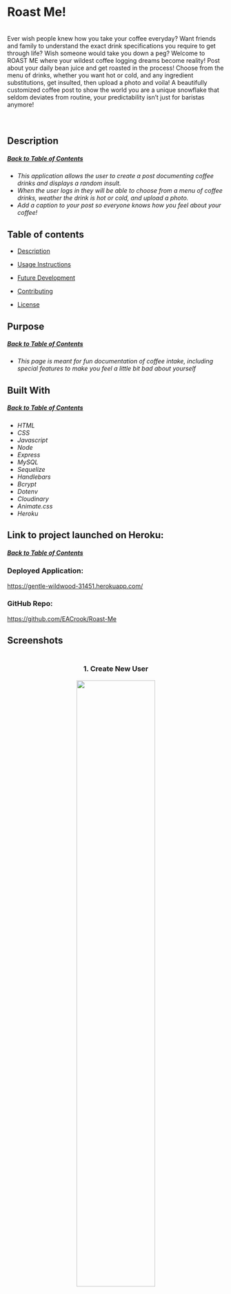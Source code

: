 # Roast Me!

<br>
Ever wish people knew how you take your coffee everyday? Want friends and family to understand the exact drink specifications you require to get through life? Wish someone would take you down a peg? Welcome to ROAST ME where your wildest coffee logging dreams become reality! Post about your daily bean juice and get roasted in the process! Choose from the menu of drinks, whether you want hot or cold, and any ingredient substitutions, get insulted, then upload a photo and voila! A beautifully customized coffee post to show the world you are a unique snowflake that seldom deviates from routine, your predictability isn’t just for baristas anymore!
<br>
<br><br>

## Description

##### [Back to Table of Contents](#Table-of-Contents)

- _This application allows the user to create a post documenting coffee drinks and displays a random insult._
- _When the user logs in they will be able to choose from a menu of coffee drinks, weather the drink is hot or cold, and upload a photo._
- _Add a caption to your post so everyone knows how you feel about your coffee!_

## Table of contents

- [Description](#Description)
<!-- * [Installation Instructions](#installation-Instructions) -->
- [Usage Instructions](#Usage-Instructions)
<!-- * [Questions](#Questions) -->

- [Future Development](#Future-Development)

- [Contributing](#Contributing)

- [License](#License)

## Purpose

##### [Back to Table of Contents](#Table-of-Contents)

- _This page is meant for fun documentation of coffee intake, including special features to make you feel a little bit bad about yourself_

## Built With

##### [Back to Table of Contents](#Table-of-Contents)

- _HTML_
- _CSS_
- _Javascript_
- _Node_
- _Express_
- _MySQL_
- _Sequelize_
- _Handlebars_
- _Bcrypt_
- _Dotenv_
- _Cloudinary_
- _Animate.css_
- _Heroku_

## Link to project launched on Heroku:

##### [Back to Table of Contents](#Table-of-Contents)

### Deployed Application:

https://gentle-wildwood-31451.herokuapp.com/

### GitHub Repo:

https://github.com/EACrook/Roast-Me

## Screenshots

<h3 align="center" width="100%">
 <br>1. Create New User</br>
<p align="center" width="100%">
    <img src="./public/assets/images/new_user.png" width="60%"/>
</p>
2. Welcome, visit the cafe!
<p align="center" width="100%">
    <img src="./public/assets/images/homepage.png" width="60%"/>
</p>
3. Heres the menu, don't forget to be insulted
<p align="center" width="100%">
    <img src="./public/assets/images/menu.png" width="60%"/>
</p>
4. type a caption and a photo and brew that drink!
<p align="center" width="100%">
    <img src="./public/assets/images/post_roast.png" width="60%"/>
</p>
5. look what everyone posted!
<p align="center" width="100%">
    <img src="./public/assets/images/coffee_posts.png" width="60%"/>
</p>

## Future Development

##### [Back to Table of Contents](#Table-of-Contents)

- _A clickable menu that populates the post form_
- _time stamps on posts_
- _posts can be 'liked' by other users_
- _posts display author user name_
- _additional post functionality_
- _Post moderation_

## Contribution

##### [Back to Table of Contents](#Table-of-Contents)

_Fahrija Wyroski, Emily Crook, Katie Redford, & Becca Wyland_

## License

##### [Back to Table of Contents](#Table-of-Contents)

- License Type: MIT
  ![License: MIT](https://img.shields.io/badge/License-MIT-green.svg)
  [License: MIT](https://opensource.org/licenses/MIT)
  Permission is hereby granted, free of charge, to any person obtaining a copy of this software and associated documentation files (the "Software"), to deal in the Software without restriction, including without limitation the rights to use, copy, modify, merge, publish, distribute, sublicense, and/or sell copies of the Software, and to permit persons to whom the Software is furnished to do so, subject to the following conditions:The above copyright notice and this permission notice shall be included in all copies or substantial portions of the Software.THE SOFTWARE IS PROVIDED "AS IS", WITHOUT WARRANTY OF ANY KIND, EXPRESS OR IMPLIED, INCLUDING BUT NOT LIMITED TO THE WARRANTIES OF MERCHANTABILITY, FITNESS FOR A PARTICULAR PURPOSE AND NONINFRINGEMENT. IN NO EVENT SHALL THE AUTHORS OR COPYRIGHT HOLDERS BE LIABLE FOR ANY CLAIM, DAMAGES OR OTHER LIABILITY, WHETHER IN AN ACTION OF CONTRACT, TORT OR OTHERWISE, ARISING FROM, OUT OF OR IN CONNECTION WITH THE SOFTWARE OR THE USE OR OTHER DEALINGS IN THE SOFTWARE.
- License Type: GPL
